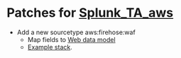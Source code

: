 # Patches for [Splunk_TA_aws](https://splunkbase.splunk.com/app/1876)

- Add a new sourcetype aws:firehose:waf
  - Map fields to [Web data model](https://docs.splunk.com/Documentation/CIM/5.3.2/User/Web)
  - [Example stack](https://gitlab.com/curben/aws-scripts/-/tree/main/waf-firehose-splunk).
